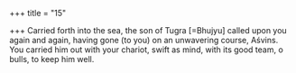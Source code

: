 +++
title = "15"

+++
Carried forth into the sea, the son of Tugra [=Bhujyu] called upon you  again and again, having gone (to you) on an unwavering course, Aśvins. You carried him out with your chariot, swift as mind, with its good  team, o bulls, to keep him well.